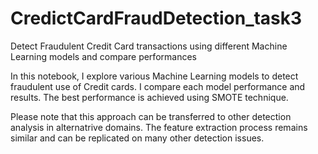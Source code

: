 # CredictCardFraudDetection_task3
Detect Fraudulent Credit Card transactions using different Machine Learning models and compare performances

In this notebook, I explore various Machine Learning models to detect fraudulent use of Credit cards. 
I compare each model performance and results. The best performance is achieved using SMOTE technique.

Please note that this approach can be transferred to other detection analysis in alternatrive domains. 
The feature extraction process remains similar and can be replicated on many other detection issues.
